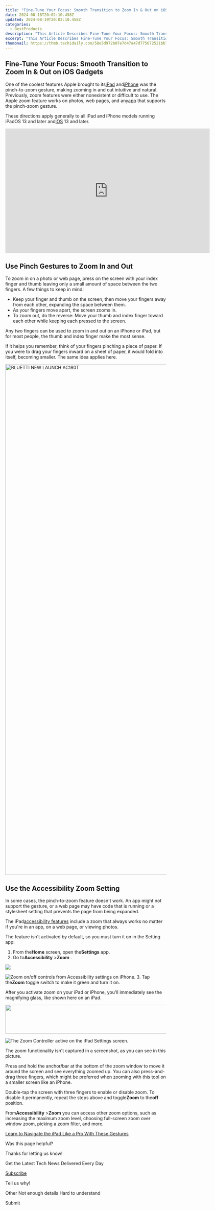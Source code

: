 ```yaml
---
title: "Fine-Tune Your Focus: Smooth Transition to Zoom In & Out on iOS Gadgets"
date: 2024-08-18T20:02:10.458Z
updated: 2024-08-19T20:02:10.458Z
categories:
  - BestProducts
description: "This Article Describes Fine-Tune Your Focus: Smooth Transition to Zoom In & Out on iOS Gadgets"
excerpt: "This Article Describes Fine-Tune Your Focus: Smooth Transition to Zoom In & Out on iOS Gadgets"
thumbnail: https://thmb.techidaily.com/58e5d972b07e7d47a47d775672521bb7b4d26dbdad2027a1e368bc81a0dd6f11.jpg
---
```


## Fine-Tune Your Focus: Smooth Transition to Zoom In & Out on iOS Gadgets
 One of the coolest features Apple brought to its[iPad](https://www.lifewire.com/ipad-comparison-chart-1994214) and[iPhone](https://www.lifewire.com/pick-best-iphone-for-you-1999293) was the pinch-to-zoom gesture, making zooming in and out intuitive and natural. Previously, zoom features were either nonexistent or difficult to use. The Apple zoom feature works on photos, web pages, and any[app](https://www.lifewire.com/what-are-apps-1616114) that supports the pinch-zoom gesture.

 These directions apply generally to all iPad and iPhone models running iPadOS 13 and later and[iOS](https://www.lifewire.com/what-is-ios-1994355) 13 and later.

<!-- affiliate ads begin -->
<a href="https://secure.2checkout.com/order/checkout.php?PRODS=2337838&QTY=1&AFFILIATE=108875&CART=1"><iframe width="640" height="390" src="https://www.youtube.com/embed/rzZwphIv4RM" title="APFill - Ink and Toner Coverage Calculator" frameborder="0" allow="accelerometer; autoplay; clipboard-write; encrypted-media; gyroscope; picture-in-picture; web-share" referrerpolicy="strict-origin-when-cross-origin" allowfullscreen></iframe></a>
<!-- affiliate ads end -->
## Use Pinch Gestures to Zoom In and Out

 To zoom in on a photo or web page, press on the screen with your index finger and thumb leaving only a small amount of space between the two fingers. A few things to keep in mind:

* Keep your finger and thumb on the screen, then move your fingers away from each other, expanding the space between them.
* As your fingers move apart, the screen zooms in.
* To zoom out, do the reverse: Move your thumb and index finger toward each other while keeping each pressed to the screen.

 Any two fingers can be used to zoom in and out on an iPhone or iPad, but for most people, the thumb and index finger make the most sense.

 If it helps you remember, think of your fingers pinching a piece of paper. If you were to drag your fingers inward on a sheet of paper, it would fold into itself, becoming smaller. The same idea applies here.

<!-- affiliate ads begin -->
<a href="https://bluettieu.pxf.io/c/5597632/2042323/17091" target="_top" id="2042323"><img src="//a.impactradius-go.com/display-ad/17091-2042323" border="0" alt="BLUETTI NEW LAUNCH AC180T" width="3840" height="1600"/></a><img height="0" width="0" src="https://imp.pxf.io/i/5597632/2042323/17091" style="position:absolute;visibility:hidden;" border="0" />
<!-- affiliate ads end -->
## Use the Accessibility Zoom Setting

 In some cases, the pinch-to-zoom feature doesn't work. An app might not support the gesture, or a web page may have code that is running or a stylesheet setting that prevents the page from being expanded.

 The iPad[accessibility features](https://www.lifewire.com/ipad-accessibility-guide-1994516) include a zoom that always works no matter if you're in an app, on a web page, or viewing photos.

 The feature isn't activated by default, so you must turn it on in the Setting app:

1. From the**Home** screen, open the**Settings** app.
2. Go to**Accessibility** \>**Zoom** .  
<!-- affiliate ads begin -->
<a href="https://store.nero.com/order/checkout.php?PRODS=42570605&QTY=1&AFFILIATE=108875&CART=1"><img src="http://cdnwww.nero.com/nero-com-wAssets/img/banners/2023/usbXcopy/Nero_USB_x_copy_Screen_2.png" border="0"></a>
<!-- affiliate ads end -->
![Zoom on/off controls from Accessibility settings on iPhone.](https://www.lifewire.com/thmb/cS_QFqDZAZCEVSz7PhhLoQrostE=/1500x0/filters:no_upscale():max_bytes(150000):strip_icc():format(webp)/001_zoom-in-and-zoom-out-on-iphone-or-ipad-4103821-3e4e11cb4f314eed98cf5bb5fe4a626b.jpg)
3. Tap the**Zoom** toggle switch to make it green and turn it on.

 After you activate zoom on your iPad or iPhone, you'll immediately see the magnifying glass, like shown here on an iPad.

<!-- affiliate ads begin -->
<a href="https://united.elfm.net/c/5597632/517826/4704" target="_top" id="517826"><img src="//a.impactradius-go.com/display-ad/4704-517826" border="0" alt="" width="728" height="90"/></a><img height="0" width="0" src="https://united.elfm.net/i/5597632/517826/4704" style="position:absolute;visibility:hidden;" border="0" />
<!-- affiliate ads end -->
![The Zoom Controller active on the iPad Settings screen.](https://www.lifewire.com/thmb/EipYjm8W7i-5qc10PcgnA-Dvn6c=/1500x0/filters:no_upscale():max_bytes(150000):strip_icc():format(webp)/002_zoom-in-and-zoom-out-on-iphone-or-ipad-4103821-01673536937444dbb25106df5e2ea2d5.jpg)

 The zoom functionality isn't captured in a screenshot, as you can see in this picture.

 Press and hold the anchor/bar at the bottom of the zoom window to move it around the screen and see everything zoomed up. You can also press-and-drag three fingers, which might be preferred when zooming with this tool on a smaller screen like an iPhone.

 Double-tap the screen with three fingers to enable or disable zoom. To disable it permanently, repeat the steps above and toggle**Zoom** to the**off** position.

 From**Accessibility** \>**Zoom** you can access other zoom options, such as increasing the maximum zoom level, choosing full-screen zoom over window zoom, picking a zoom filter, and more.

[Learn to Navigate the iPad Like a Pro With These Gestures](https://www.lifewire.com/learn-to-navigate-ipad-with-gestures-1994519)

Was this page helpful?

Thanks for letting us know!

 Get the Latest Tech News Delivered Every Day

[Subscribe](https://www.lifewire.com/#)

Tell us why!

 Other  Not enough details  Hard to understand

 Submit

<ins class="adsbygoogle"
     style="display:block"
     data-ad-format="autorelaxed"
     data-ad-client="ca-pub-7571918770474297"
     data-ad-slot="1223367746"></ins>



<ins class="adsbygoogle"
     style="display:block"
     data-ad-client="ca-pub-7571918770474297"
     data-ad-slot="8358498916"
     data-ad-format="auto"
     data-full-width-responsive="true"></ins>


